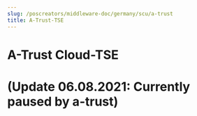```yaml
---
slug: /poscreators/middleware-doc/germany/scu/a-trust
title: A-Trust-TSE
---
```


# A-Trust Cloud-TSE 

# (Update 06.08.2021: Currently paused by a-trust)

